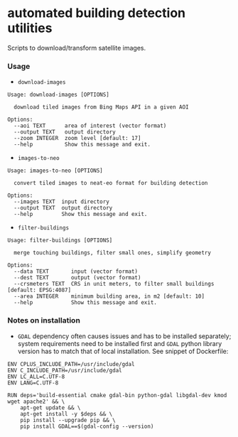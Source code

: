 # automated building detection utilities

Scripts to download/transform satellite images.

### Usage
* `download-images`
```
Usage: download-images [OPTIONS]

  download tiled images from Bing Maps API in a given AOI

Options:
  --aoi TEXT      area of interest (vector format)
  --output TEXT   output directory
  --zoom INTEGER  zoom level [default: 17]
  --help          Show this message and exit.
  ```
* `images-to-neo`
```
Usage: images-to-neo [OPTIONS]

  convert tiled images to neat-eo format for building detection

Options:
  --images TEXT  input directory
  --output TEXT  output directory
  --help         Show this message and exit.
  ```
* `filter-buildings`
```
Usage: filter-buildings [OPTIONS]

  merge touching buildings, filter small ones, simplify geometry

Options:
  --data TEXT       input (vector format)
  --dest TEXT       output (vector format)
  --crsmeters TEXT  CRS in unit meters, to filter small buildings [default: EPSG:4087]
  --area INTEGER    minimum building area, in m2 [default: 10]
  --help            Show this message and exit.
  ```


### Notes on installation
- `GDAL` dependency often causes issues and has to be installed separately;
system requirements need to be installed first and `GDAL` python library version
has to match that of local installation.
See snippet of Dockerfile:

```
ENV CPLUS_INCLUDE_PATH=/usr/include/gdal
ENV C_INCLUDE_PATH=/usr/include/gdal
ENV LC_ALL=C.UTF-8
ENV LANG=C.UTF-8

RUN deps='build-essential cmake gdal-bin python-gdal libgdal-dev kmod wget apache2' && \
	apt-get update && \
	apt-get install -y $deps && \
	pip install --upgrade pip && \
	pip install GDAL==$(gdal-config --version)
```

